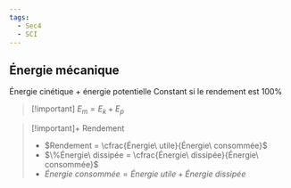```yaml
---
tags:
  - Sec4
  - SCI
---
```


## Énergie mécanique

Énergie cinétique + énergie potentielle
Constant si le rendement est 100%

> [!important] $E_m = E_k + E_p$

> [!important]+ Rendement
> - $Rendement = \cfrac{Énergie\ utile}{Énergie\ consommée}$
> - $\%Énergie\ dissipée = \cfrac{Énergie\ dissipée}{Énergie\ consommée}$
> - $Énergie\ consommée = Énergie\ utile + Énergie\ dissipée$